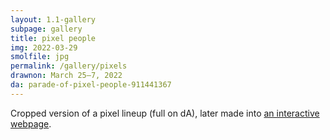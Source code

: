 ```yaml
---
layout: 1.1-gallery
subpage: gallery
title: pixel people
img: 2022-03-29
smolfile: jpg
permalink: /gallery/pixels
drawnon: March 25–7, 2022
da: parade-of-pixel-people-911441367
---
```

Cropped version of a pixel lineup (full on dA), later made into <a href="https://a-flyleaf.github.io/shriblets/2022-04-1617-draggable/" class="ext">an interactive webpage</a>.